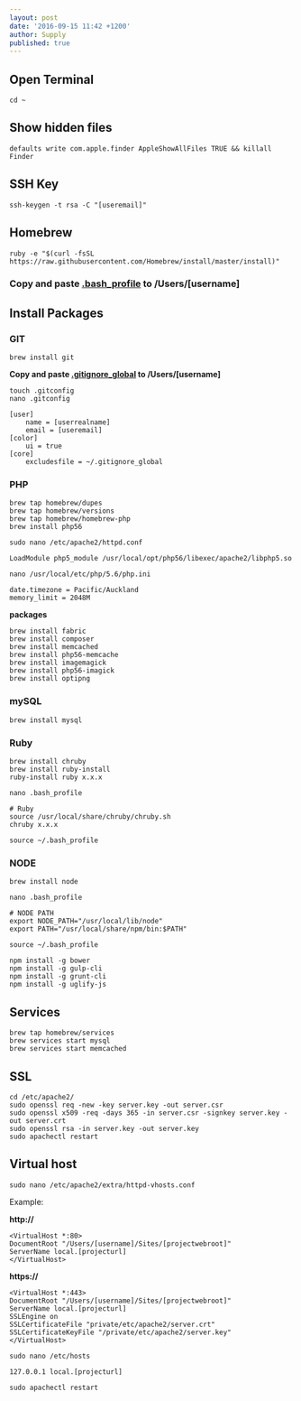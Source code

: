 ```yaml
---
layout: post
date: '2016-09-15 11:42 +1200'
author: Supply
published: true
---
```

## Open Terminal
`cd ~`

## Show hidden files
`defaults write com.apple.finder AppleShowAllFiles TRUE && killall Finder`

## SSH Key
`ssh-keygen -t rsa -C "[useremail]"`

## Homebrew
`ruby -e "$(curl -fsSL https://raw.githubusercontent.com/Homebrew/install/master/install)"`

### Copy and paste [.bash_profile](http://supplyltd.github.io/blog/bash-profile) to /Users/[username]

## Install Packages

### GIT
`brew install git`

**Copy and paste [.gitignore_global](http://supplyltd.github.io/blog/gitignore-global) to /Users/[username]**

`touch .gitconfig`<br>
`nano .gitconfig`

    [user]
        name = [userrealname]
        email = [useremail]
    [color]
        ui = true
    [core]
        excludesfile = ~/.gitignore_global


### PHP
`brew tap homebrew/dupes`<br>
`brew tap homebrew/versions`<br>
`brew tap homebrew/homebrew-php`<br>
`brew install php56`<br>

`sudo nano /etc/apache2/httpd.conf`

	LoadModule php5_module /usr/local/opt/php56/libexec/apache2/libphp5.so

`nano /usr/local/etc/php/5.6/php.ini`

	date.timezone = Pacific/Auckland
	memory_limit = 2048M

**packages**

`brew install fabric`<br>
`brew install composer`<br>
`brew install memcached`<br>
`brew install php56-memcache`<br>
`brew install imagemagick`<br>
`brew install php56-imagick`<br>
`brew install optipng`

### mySQL

`brew install mysql`

### Ruby
`brew install chruby`<br>
`brew install ruby-install`<br>
`ruby-install ruby x.x.x`<br>

`nano .bash_profile`

    # Ruby
    source /usr/local/share/chruby/chruby.sh
    chruby x.x.x

`source ~/.bash_profile`

### NODE
`brew install node`

`nano .bash_profile`

    # NODE PATH
    export NODE_PATH="/usr/local/lib/node"
    export PATH="/usr/local/share/npm/bin:$PATH"

`source ~/.bash_profile`

`npm install -g bower`<br>
`npm install -g gulp-cli`<br>
`npm install -g grunt-cli`<br>
`npm install -g uglify-js`

## Services
`brew tap homebrew/services`<br>
`brew services start mysql`<br>
`brew services start memcached`

## SSL
`cd /etc/apache2/`<br>
`sudo openssl req -new -key server.key -out server.csr`<br>
`sudo openssl x509 -req -days 365 -in server.csr -signkey server.key -out server.crt`<br>
`sudo openssl rsa -in server.key -out server.key`<br>
`sudo apachectl restart`

## Virtual host
`sudo nano /etc/apache2/extra/httpd-vhosts.conf`

Example:

**http://**

    <VirtualHost *:80>
    DocumentRoot "/Users/[username]/Sites/[projectwebroot]"
    ServerName local.[projecturl]
    </VirtualHost>


**https://**

    <VirtualHost *:443>
    DocumentRoot "/Users/[username]/Sites/[projectwebroot]"
    ServerName local.[projecturl]
    SSLEngine on
    SSLCertificateFile "private/etc/apache2/server.crt"
    SSLCertificateKeyFile "/private/etc/apache2/server.key"
    </VirtualHost>

`sudo nano /etc/hosts`

	127.0.0.1 local.[projecturl]

`sudo apachectl restart`
